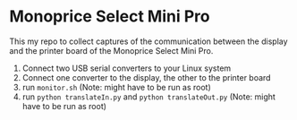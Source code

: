 # Monoprice Select Mini Pro

This my repo to collect captures of the communication between the display and the printer board of the Monoprice Select Mini Pro.

1. Connect two USB serial converters to your Linux system
2. Connect one converter to the display, the other to the printer board
3. run `monitor.sh` (Note: might have to be run as root)
4. run `python translateIn.py` and `python translateOut.py` (Note: might have to be run as root)